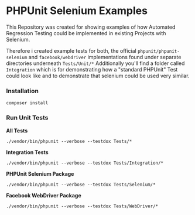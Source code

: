 # PHPUnit Selenium Examples

This Repository was created for showing examples of how Automated Regression Testing could be implemented in existing Projects with Selenium.

Therefore i created example tests for both, the official `phpunit/phpunit-selenium` and `facebook/webdriver` implementations found under separate directories underneath `Tests/Unit/*`
Additionally you'll find a folder called `Integration` which is for demonstrating how a "standard PHPUnit" Test could look like and to demonstrate that selenium could be used very similar.

### Installation 

```
composer install
```

### Run Unit Tests

**All Tests**
```
./vendor/bin/phpunit --verbose --testdox Tests/*
```

**Integration Tests**
```
./vendor/bin/phpunit --verbose --testdox Tests/Integration/*
```

**PHPUnit Selenium Package**
```
./vendor/bin/phpunit --verbose --testdox Tests/Selenium/*
```

**Facebook WebDriver Package**
```
./vendor/bin/phpunit --verbose --testdox Tests/WebDriver/*
```